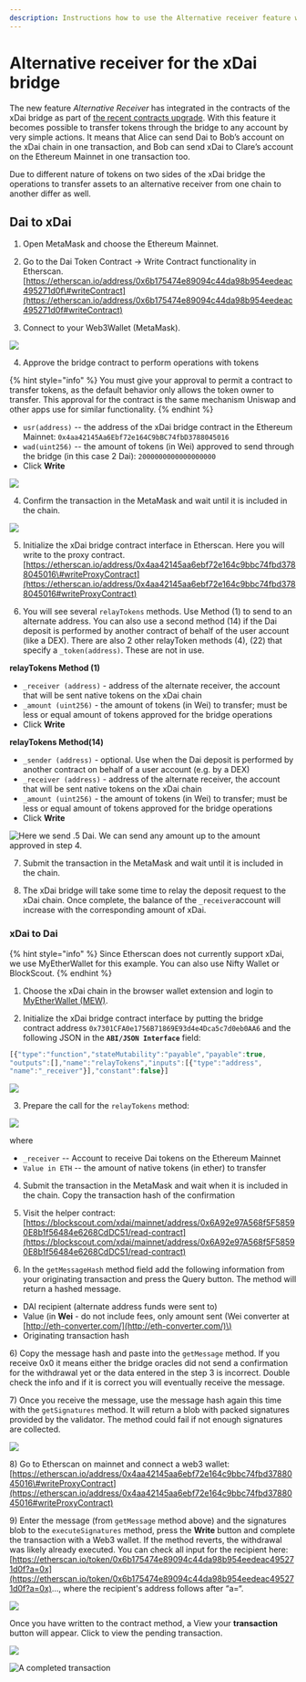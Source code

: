 ```yaml
---
description: Instructions how to use the Alternative receiver feature with the xDai bridge
---
```


# Alternative receiver for the xDai bridge

The new feature _Alternative Receiver_ has integrated in the contracts of the xDai bridge as part of [the recent contracts upgrade](https://forum.poa.network/t/migration-of-the-xdai-tokenbridge-completed/3212). With this feature it becomes possible to transfer tokens through the bridge to any account by very simple actions. It means that Alice can send Dai to Bob’s account on the xDai chain in one transaction, and Bob can send xDai to Clare’s account on the Ethereum Mainnet in one transaction too.

Due to different nature of tokens on two sides of the xDai bridge the operations to transfer assets to an alternative receiver from one chain to another differ as well.

## Dai to xDai

1. Open MetaMask and choose the Ethereum Mainnet.

2. Go to the Dai Token Contract -&gt; Write Contract functionality in Etherscan.  
[https://etherscan.io/address/0x6b175474e89094c44da98b954eedeac495271d0f\#writeContract](https://etherscan.io/address/0x6b175474e89094c44da98b954eedeac495271d0f#writeContract)

3. Connect to your Web3Wallet \(MetaMask\).

![](../../.gitbook/assets/1-etherscan.png)

4. Approve the bridge contract to perform operations with tokens

{% hint style="info" %}
You must give your approval to permit a contract to transfer tokens, as the default behavior only allows the token owner to transfer. This approval for the contract is the same mechanism Uniswap and other apps use for similar functionality. 
{% endhint %}

* `usr(address)` -- the address of the xDai bridge contract in the Ethereum Mainnet: `0x4aa42145Aa6Ebf72e164C9bBC74fbD3788045016`
* `wad(uint256)` -- the amount of tokens \(in Wei\) approved to send through the bridge \(in this case 2 Dai\): `2000000000000000000`
* Click **Write**

![](../../.gitbook/assets/2-etherscanwrite.png)

4. Confirm the transaction in the MetaMask and wait until it is included in the chain.

![](../../.gitbook/assets/etherscan-3.png)

5. Initialize the xDai bridge contract interface in Etherscan. Here you will write to the proxy contract. [https://etherscan.io/address/0x4aa42145aa6ebf72e164c9bbc74fbd3788045016\#writeProxyContract](https://etherscan.io/address/0x4aa42145aa6ebf72e164c9bbc74fbd3788045016#writeProxyContract)

6. You will see several  `relayTokens` methods. Use Method \(1\) to send to an alternate address. You can also use a second method \(14\) if the Dai deposit is performed by another contract of behalf of the user account \(like a DEX\). There are also 2 other relayToken methods \(4\), \(22\) that specify a `_token(address)`. These are not in use.

**relayTokens Method \(1\)**

* `_receiver (address)` - address of the alternate receiver, the account that will be sent native tokens on the xDai chain
* `_amount (uint256)` - the amount of tokens \(in Wei\) to transfer; must be less or equal amount of tokens approved for the bridge operations
* Click **Write**

**relayTokens Method\(14\)**

* `_sender (address)` - optional. Use when the Dai deposit is performed by another contract on behalf of a user account \(e.g. by a DEX\)
* `_receiver (address)` - address of the alternate receiver, the account that will be sent native tokens on the xDai chain
* `_amount (uint256)` - the amount of tokens \(in Wei\) to transfer; must be less or equal amount of tokens approved for the bridge operations
* Click **Write**

![Here we send .5 Dai. We can send any amount up to the amount approved in step 4.](../../.gitbook/assets/4-etherscan.png)

7. Submit the transaction in the MetaMask and wait until it is included in the chain.

8. The xDai bridge will take some time to relay the deposit request to the xDai chain. Once complete, the balance of the `_receiver`account will increase with the corresponding amount of xDai.

### xDai to Dai

{% hint style="info" %}
Since Etherscan does not currently support xDai, we use MyEtherWallet for this example. You can also use Nifty Wallet or BlockScout.
{% endhint %}

1. Choose the xDai chain in the browser wallet extension and login to [MyEtherWallet \(MEW\)](https://www.myetherwallet.com/access-my-wallet). 

2. Initialize the xDai bridge contract interface by putting the bridge contract address `0x7301CFA0e1756B71869E93d4e4Dca5c7d0eb0AA6` and the following JSON in the **`ABI/JSON Interface`** field:

```javascript
[{"type":"function","stateMutability":"payable","payable":true,
"outputs":[],"name":"relayTokens","inputs":[{"type":"address",
"name":"_receiver"}],"constant":false}]
```

![](../../.gitbook/assets/image%20%2811%29.png)

3. Prepare the call for the  `relayTokens` method:

![](../../.gitbook/assets/image%20%2819%29.png)

where

* `_receiver` -- Account to receive Dai tokens on the Ethereum Mainnet
* `Value in ETH` -- the amount of native tokens \(in ether\) to transfer

4. Submit the transaction in the MetaMask and wait when it is included in the chain. Copy the transaction hash of the confirmation  
  
5.  Visit the helper contract: [https://blockscout.com/xdai/mainnet/address/0x6A92e97A568f5F58590E8b1f56484e6268CdDC51/read-contract](https://blockscout.com/xdai/mainnet/address/0x6A92e97A568f5F58590E8b1f56484e6268CdDC51/read-contract)  
  
6. In the `getMessageHash` method field add the following information from your originating transaction and press the Query button. The method will return a hashed message.

*  DAI recipient \(alternate address funds were sent to\)
* Value \(in **Wei** - do not include fees, only amount sent \(Wei converter at [http://eth-converter.com/](http://eth-converter.com/)\)
* Originating transaction hash

6\) Copy the message hash and paste into the `getMessage` method. If you receive 0x0 it means either the bridge oracles did not send a confirmation for the withdrawal yet or the data entered in the step 3 is incorrect. Double check the info and if it is correct you will eventually receive the message.

7\) Once you receive the message, use the message hash again this time with the `getSignatures` method. It will return a blob with packed signatures provided by the validator. The method could fail if not enough signatures are collected.

![](../../.gitbook/assets/blockscout1.jpg)

8\) Go to Etherscan on mainnet and connect a web3 wallet: [https://etherscan.io/address/0x4aa42145aa6ebf72e164c9bbc74fbd3788045016\#writeProxyContract](https://etherscan.io/address/0x4aa42145aa6ebf72e164c9bbc74fbd3788045016#writeProxyContract)

9\) Enter the message \(from `getMessage` method above\) and the signatures blob to the  `executeSignatures` method, press the **Write** button and complete the transaction with a Web3 wallet. If the method reverts, the withdrawal was likely already executed. You can check all input for the recipient here: [https://etherscan.io/token/0x6b175474e89094c44da98b954eedeac495271d0f?a=0x](https://etherscan.io/token/0x6b175474e89094c44da98b954eedeac495271d0f?a=0x)..., where the recipient's address follows after “a=“.

![](../../.gitbook/assets/etherscan1.jpg)

Once you have written to the contract method, a View your **transaction** button will appear. Click to view the pending transaction. 

![](../../.gitbook/assets/etherscan3.jpg)

![A completed transaction](../../.gitbook/assets/etherscan2.jpg)

